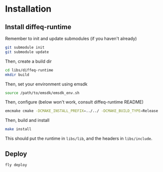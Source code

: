 # Installation

## Install diffeq-runtime

Remember to init and update submodules (if you haven't already)

```bash
git submodule init
git submodule update
```

Then, create a build dir

```bash
cd libs/diffeq-runtime
mkdir build
```

Then, set your environment using emsdk

```bash
source /path/to/emsdk/emsdk_env.sh
```

Then, configure (below won't work, consult diffeq-runtime README)

```bash
emcmake cmake -DCMAKE_INSTALL_PREFIX=../../ -DCMAKE_BUILD_TYPE=Release ..
```


Then, build and install

```bash
make install
```

This should put the runtime in `libs/lib`, and the headers in `libs/include`.


## Deploy

```bash
fly deploy
```